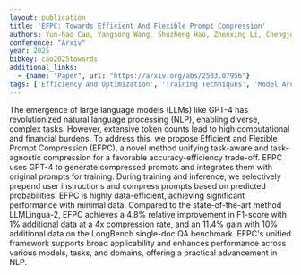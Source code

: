```yaml
---
layout: publication
title: 'EFPC: Towards Efficient And Flexible Prompt Compression'
authors: Yun-hao Cao, Yangsong Wang, Shuzheng Hao, Zhenxing Li, Chengjun Zhan, Sichao Liu, Yi-qi Hu
conference: "Arxiv"
year: 2025
bibkey: cao2025towards
additional_links:
  - {name: "Paper", url: "https://arxiv.org/abs/2503.07956"}
tags: ['Efficiency and Optimization', 'Training Techniques', 'Model Architecture', 'Tools', 'Reinforcement Learning', 'GPT', 'Prompting']
---
```

The emergence of large language models (LLMs) like GPT-4 has revolutionized
natural language processing (NLP), enabling diverse, complex tasks. However,
extensive token counts lead to high computational and financial burdens. To
address this, we propose Efficient and Flexible Prompt Compression (EFPC), a
novel method unifying task-aware and task-agnostic compression for a favorable
accuracy-efficiency trade-off. EFPC uses GPT-4 to generate compressed prompts
and integrates them with original prompts for training. During training and
inference, we selectively prepend user instructions and compress prompts based
on predicted probabilities. EFPC is highly data-efficient, achieving
significant performance with minimal data. Compared to the state-of-the-art
method LLMLingua-2, EFPC achieves a 4.8% relative improvement in F1-score with
1% additional data at a 4x compression rate, and an 11.4% gain with 10%
additional data on the LongBench single-doc QA benchmark. EFPC's unified
framework supports broad applicability and enhances performance across various
models, tasks, and domains, offering a practical advancement in NLP.
